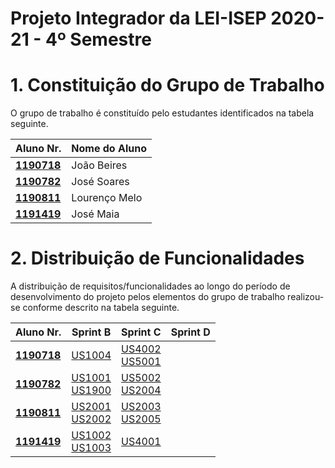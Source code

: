 # Projeto Integrador da LEI-ISEP 2020-21 - 4º Semestre

# 1. Constituição do Grupo de Trabalho

O grupo de trabalho é constituído pelo estudantes identificados na tabela seguinte.

| Aluno Nr.	               | Nome do Aluno			 |
|--------------------------|------------------|
| **[1190718](./1190718)** | João Beires      |
| **[1190782](./1190782)** | José Soares	 	   |
| **[1190811](./1190811)** | Lourenço Melo 	  |
| **[1191419](./1191419)** | José Maia	 	     |


# 2. Distribuição de Funcionalidades ###

A distribuição de requisitos/funcionalidades ao longo do período de desenvolvimento do projeto pelos elementos do grupo de trabalho realizou-se conforme descrito na tabela seguinte.

| Aluno Nr.	               | Sprint B                                                  | Sprint C | Sprint D |
|--------------------------|-----------------------------------------------------------|----------|----------|
| [**1190718**](./1190718) | [US1004](./1190718/US1004)                                | [US4002](./1190718/US4002) <br/> [US5001](./1190718/US5001)         |          |
| [**1190782**](./1190782) | [US1001](./1190782/US1001)<br/>[US1900](./1190782)        | [US5002](./1190782)<br/>[US2004](./1190782/US2004)         |          |
| [**1190811**](./1190811) | [US2001](./1190811/US2001)<br/>[US2002](./1190811/US2002) | [US2003](./1190811/US2003)<br/>[US2005](./1190811)         |          |
| [**1191419**](./1191419) | [US1002](./1191419/US1002)<br/>[US1003](./1191419/US1003) | [US4001](./1191419/US4001)         |          |